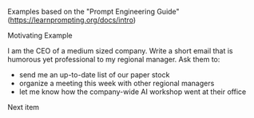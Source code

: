 Examples based on the "Prompt Engineering Guide" (https://learnprompting.org/docs/intro)

Motivating Example

I am the CEO of a medium sized company. Write a short email that is humorous yet professional to my regional manager. Ask them to:
- send me an up-to-date list of our paper stock
- organize a meeting this week with other regional managers
- let me know how the company-wide AI workshop went at their office


Next item

